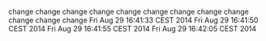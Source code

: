 change
change
change
change
change
change
change
change
change
change
change
change
Fri Aug 29 16:41:33 CEST 2014
Fri Aug 29 16:41:50 CEST 2014
Fri Aug 29 16:41:55 CEST 2014
Fri Aug 29 16:42:05 CEST 2014
